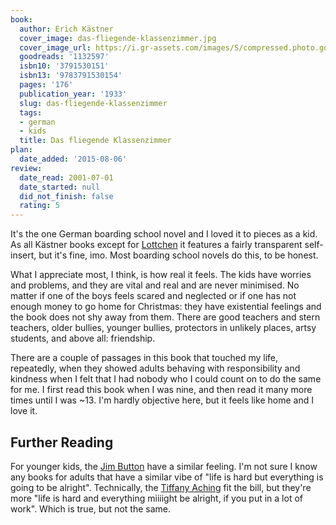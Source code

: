 ```yaml
---
book:
  author: Erich Kästner
  cover_image: das-fliegende-klassenzimmer.jpg
  cover_image_url: https://i.gr-assets.com/images/S/compressed.photo.goodreads.com/books/1181250009l/1132597.jpg
  goodreads: '1132597'
  isbn10: '3791530151'
  isbn13: '9783791530154'
  pages: '176'
  publication_year: '1933'
  slug: das-fliegende-klassenzimmer
  tags:
  - german
  - kids
  title: Das fliegende Klassenzimmer
plan:
  date_added: '2015-08-06'
review:
  date_read: 2001-07-01
  date_started: null
  did_not_finish: false
  rating: 5
---
```


It's the one German boarding school novel and I loved it to pieces as a kid. As all Kästner books except for
[Lottchen](https://books.rixx.de/reviews/2001/das-doppelte-lottchen) it features a fairly transparent self-insert, but
it's fine, imo. Most boarding school novels do this, to be honest.

What I appreciate most, I think, is how real it feels. The kids have worries and problems, and they are vital and real
and are never minimised. No matter if one of the boys feels scared and neglected or if one has not enough money to go
home for Christmas: they have existential feelings and the book does not shy away from them. There are good teachers and
stern teachers, older bullies, younger bullies, protectors in unlikely places, artsy students, and above all:
friendship.

There are a couple of passages in this book that touched my life, repeatedly, when they showed adults behaving with
responsibility and kindness when I felt that I had nobody who I could count on to do the same for me. I first read this
book when I was nine, and then read it many more times until I was ~13. I'm hardly objective here, but it feels like
home and I love it.

## Further Reading

For younger kids, the [Jim Button](https://books.rixx.de/reviews/1999/jim-knopf-und-lukas-der-lokomotivfuhrer) have a
similar feeling. I'm not sure I know any books for adults that have a similar vibe of "life is hard but everything is
going to be alright". Technically, the [Tiffany Aching](https://books.rixx.de/reviews/2010/the-wee-free-men) fit the
bill, but they're more "life is hard and everything miiiight be alright, if you put in a lot of work". Which is true,
but not the same.
